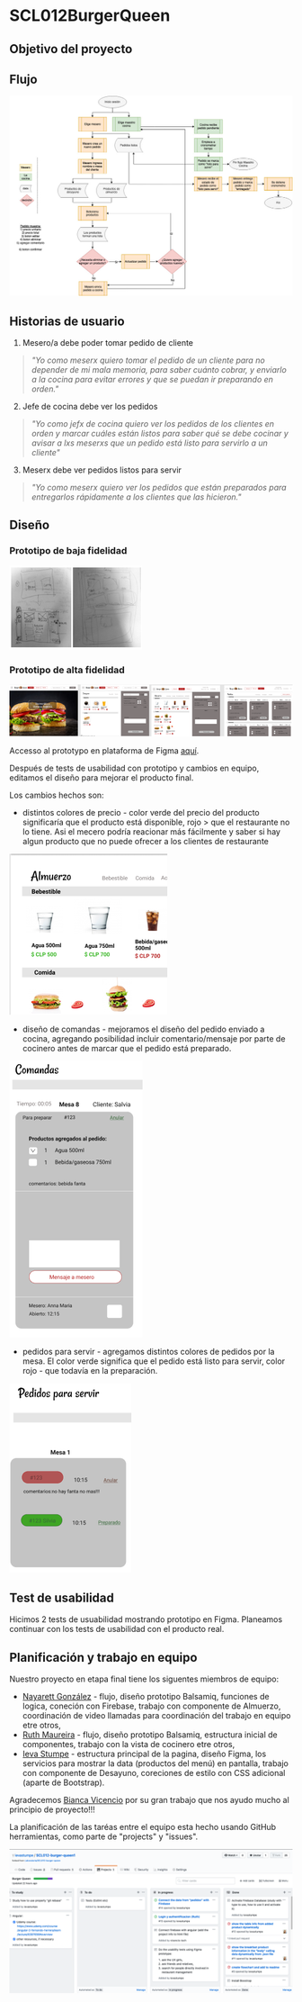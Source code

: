 # SCL012BurgerQueen

## Objetivo del proyecto

## Flujo

![Flujo.Burger.Queen](src/assets/img/Diagram_BurgerQueen2.jpg)

## Historias de usuario

1. Mesero/a debe poder tomar pedido de cliente

>_"Yo como meserx quiero tomar el pedido de un cliente para no depender de mi mala memoria, para saber cuánto cobrar, y enviarlo a la cocina para evitar errores y que se puedan ir preparando en orden."_

2. Jefe de cocina debe ver los pedidos

>_"Yo como jefx de cocina quiero ver los pedidos de los clientes en orden y marcar cuáles están listos para saber qué se debe cocinar y avisar a lxs meserxs que un pedido está listo para servirlo a un cliente"_

3. Meserx debe ver pedidos listos para servir

>_"Yo como meserx quiero ver los pedidos que están preparados para entregarlos rápidamente a los clientes que las hicieron."_


## Diseño

### Prototipo de baja fidelidad

![prototipo baja calidad](src/assets/img/sketch2.png)

### Prototipo de alta fidelidad

![prototipo alta calidad](src/assets/img/Figma_prototype.png)

Accesso al prototypo en plataforma de Figma [aquí](https://www.figma.com/file/H6Rvl4NQQsPHM1SynEv75A/Untitled?node-id=0%3A1).

Después de tests de usabilidad con prototipo y cambios en equipo, editamos el diseño para mejorar el producto final. 

Los cambios hechos son:
* distintos colores de precio - color verde del precio del producto significaría que el producto está disponible, rojo > que el restaurante no lo tiene. Asi el mecero podría reacionar más fácilmente y saber si hay algun producto que no puede ofrecer a los clientes de restaurante

![productos disponibles](src/assets/img/colores-verde-rojo-al-productos.jpg)

* diseño de comandas - mejoramos el diseño del pedido enviado a cocina, agregando posibilidad incluir comentario/mensaje por parte de cocinero antes de marcar que el pedido está preparado. 

![diseno-de-comandas](src/assets/img/diseno-de-comandas.png)

* pedidos para servir - agregamos distintos colores de pedidos por la mesa. El color verde significa que el pedido está listo para servir, color rojo - que todavía en la preparación. 

![pedidos-para-servir](src/assets/img/pedidos-para-servir.png)

## Test de usabilidad

Hicimos 2 tests de usuabilidad mostrando prototipo en Figma. 
Planeamos continuar con los tests de usabilidad con el producto real. 

## Planificación y trabajo en equipo

Nuestro proyecto en etapa final tiene los siguentes miembros de equipo:
* [Nayarett González](https://github.com/NPGonzalez) - flujo, diseño prototipo Balsamiq, funciones de logica, coneción con Firebase, trabajo con componente de Almuerzo, coordinación de video llamadas para coordinación del trabajo en equipo etre otros,
* [Ruth Maureira](https://github.com/RuthMaureira) - flujo, diseño prototipo Balsamiq, estructura inicial de componentes, trabajo con la vista de cocinero etre otros,
* [Ieva Stumpe](https://github.com/ievastumpe) - estructura principal de la pagina, diseño Figma, los servicios para mostrar la data (productos del menú) en pantalla, trabajo con componente de Desayuno, coreciones de estilo con CSS adicional (aparte de Bootstrap).

Agradecemos [Bianca Vicencio](https://github.com/vicencio-tech) por su gran trabajo que nos ayudo mucho al principio de proyecto!!!

La planificación de las taréas entre el equipo esta hecho usando GitHub herramientas, como parte de "projects" y "issues". 

![planning](src/assets/img/planning.png)
